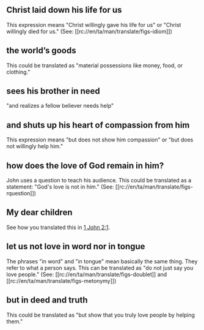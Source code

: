 ## Christ laid down his life for us ##

This expression means "Christ willingly gave his life for us" or "Christ willingly died for us." (See: [[rc://en/ta/man/translate/figs-idiom]])

## the world’s goods ##

This could be translated as "material possessions like money, food, or clothing."

## sees his brother in need ##

"and realizes a fellow believer needs help"

## and shuts up his heart of compassion from him ##

This expression means "but does not show him compassion" or "but does not willingly help him."

## how does the love of God remain in him? ##

John uses a question to teach his audience. This could be translated as a statement: "God's love is not in him." (See: [[rc://en/ta/man/translate/figs-rquestion]])

## My dear children ##

See how you translated this in [1 John 2:1](../02/01.md).

## let us not love in word nor in tongue ##

The phrases "in word" and "in tongue" mean basically the same thing. They refer to what a person says. This can be translated as "do not just say you love people." (See: [[rc://en/ta/man/translate/figs-doublet]] and [[rc://en/ta/man/translate/figs-metonymy]])

## but in deed and truth ##

This could be translated as "but show that you truly love people by helping them."